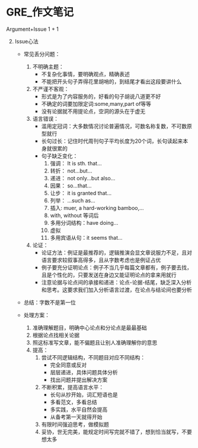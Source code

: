 # GRE_作文笔记
Argument+Issue
    1   +   1



2. Issue心法
	* 常见丢分问题：
		1. 不明确主题：
			* 不复杂化事情，要明确观点，精确表述
			* 不能把开头句子弄得花里胡哨的，到结尾才看出这段要讲什么
		2. 不严谨不客观：
			* 形式是为了内容服务的，好看的句子胡说八道更不好
			* 不确定的词要加限定词:some,many,part of等等
			* 没有论据就不用提论点，空洞的源头在于虚无
		3. 语言错误：
			* 滥用定冠词：大多数情况讨论普遍情况，可数名称复数，不可数原型就行
			* 长句过长：记住时代周刊句子平均长度为20个词，长句读起来本身就很累的
			* 句子缺乏变化：
				1. 强调： It is sth. that...
				2. 转折： not...but...
				3. 递进： not only...but also...
				4. 因果： so...that...
				5. 让步： it is granted that...
				6. 列举： ...such as...
				7. 插入: muer, a hard-working bamboo,...
				8. with, without 等词后
				9. 多用分词结构：have doing...
				10. 虚拟
				11. 多用宾语从句：it seems that...
		4. 论证：
			* 论证方法：例证是最推荐的，逻辑推演会显文章说服力不足，且对语言要求较叙事高得多，且从字数考虑也是例证占优
			* 例子要充分证明论点：例子不当几乎每篇文章都有，例子要去找，且是个性化的，只要发送在身边又能证明论点的拿来用就行
			* 注意论据与论点间的承接和递进：论点-论据-结尾，缺乏深入分析和思考。这要求我们加入分析语言过渡，在论点与结论间也要分析
	
	* 总结：字数不是第一位
	
	* 处理方案：
		1. 准确理解题目，明确中心论点和分论点是最最基础
		2. 根据论点找相关论据
		3. 照这标准写文章，能不偏题且让别人准确理解你的意思
		4. 提高：
			1. 尝试不同逻辑结构，不同题目对应不同结构：
				* 完全同意或反对
				* 层层递进，具体问题具体分析
				* 找出问题并提出解决方案
			2. 不断积累，提高语言水平：
				* 长句从抄开始，词汇短语也是
				* 多看范文，多看总结
				* 多实践，水平自然会提高
				* 从备考第一天就得开始
			3. 有限时间强迫思考，做模拟题
			4. 妥协，世无完美，能规定时间写完就不错了，想到恰当就写，不要想太多
		